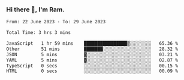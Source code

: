 ### Hi there 👋, I'm Ram.

<!--START_SECTION:waka-->

```txt
From: 22 June 2023 - To: 29 June 2023

Total Time: 3 hrs 3 mins

JavaScript   1 hr 59 mins    ████████████████▒░░░░░░░░   65.36 %
Other        51 mins         ███████░░░░░░░░░░░░░░░░░░   28.32 %
JSON         5 mins          ▓░░░░░░░░░░░░░░░░░░░░░░░░   03.21 %
YAML         5 mins          ▓░░░░░░░░░░░░░░░░░░░░░░░░   02.87 %
TypeScript   0 secs          ░░░░░░░░░░░░░░░░░░░░░░░░░   00.15 %
HTML         0 secs          ░░░░░░░░░░░░░░░░░░░░░░░░░   00.09 %
```

<!--END_SECTION:waka-->
